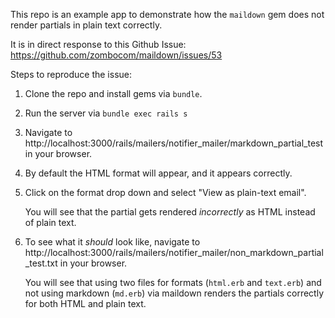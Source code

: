 This repo is an example app to demonstrate how the `maildown` gem does not render partials in plain text correctly.

It is in direct response to this Github Issue: https://github.com/zombocom/maildown/issues/53

Steps to reproduce the issue:

1. Clone the repo and install gems via `bundle`.

2. Run the server via `bundle exec rails s`

3. Navigate to http://localhost:3000/rails/mailers/notifier_mailer/markdown_partial_test in your browser.

4. By default the HTML format will appear, and it appears correctly.

5. Click on the format drop down and select "View as plain-text email".

    You will see that the partial gets rendered _incorrectly_ as HTML instead of plain text.

6. To see what it _should_ look like, navigate to http://localhost:3000/rails/mailers/notifier_mailer/non_markdown_partial_test.txt in your browser.

    You will see that using two files for formats (`html.erb` and `text.erb`) and not using markdown (`md.erb`) via maildown renders the partials correctly for both HTML and plain text.